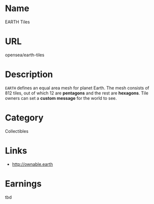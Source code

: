 # Name

EARTH Tiles

# URL

opensea/earth-tiles

# Description

`EARTH` defines an equal area mesh for planet Earth. The mesh consists of 812 tiles, out of which 12 are **pentagons** and the rest are **hexagons**.
Tile owners can set a **custom message** for the world to see.

# Category

Collectibles

# Links

- http://ownable.earth

# Earnings

tbd